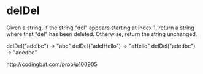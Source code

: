 # delDel

Given a string, if the string "del" appears starting at index 1, return a string where that "del" has been deleted. Otherwise, return the string unchanged.

delDel("adelbc") → "abc"
delDel("adelHello") → "aHello"
delDel("adedbc") → "adedbc"

http://codingbat.com/prob/p100905